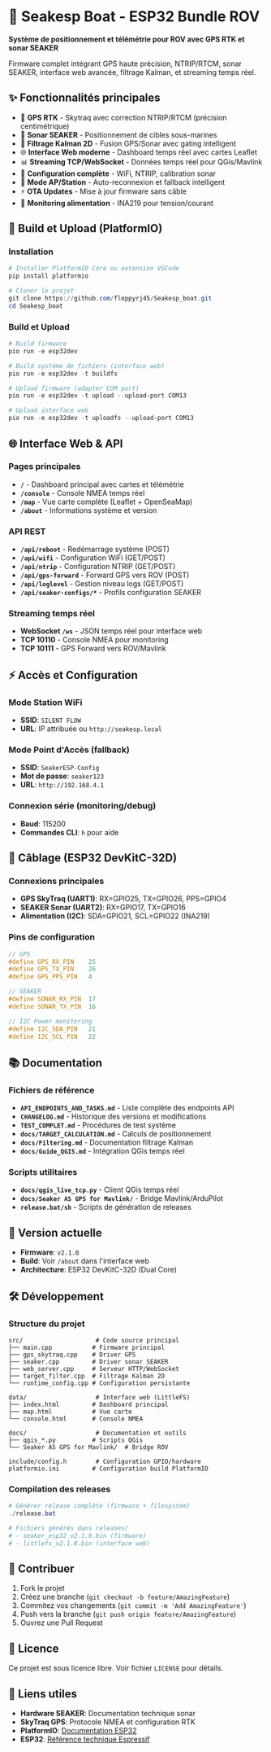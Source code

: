 # 🚤 Seakesp Boat - ESP32 Bundle ROV

**Système de positionnement et télémétrie pour ROV avec GPS RTK et sonar SEAKER**

Firmware complet intégrant GPS haute précision, NTRIP/RTCM, sonar SEAKER, interface web avancée, filtrage Kalman, et streaming temps réel.

## ✨ Fonctionnalités principales

- 📡 **GPS RTK** - Skytraq avec correction NTRIP/RTCM (précision centimétrique)
- 🎯 **Sonar SEAKER** - Positionnement de cibles sous-marines
- 🧮 **Filtrage Kalman 2D** - Fusion GPS/Sonar avec gating intelligent  
- 🌐 **Interface Web moderne** - Dashboard temps réel avec cartes Leaflet
- 📊 **Streaming TCP/WebSocket** - Données temps réel pour QGis/Mavlink
- 🔧 **Configuration complète** - WiFi, NTRIP, calibration sonar
- 📱 **Mode AP/Station** - Auto-reconnexion et fallback intelligent
- ⚡ **OTA Updates** - Mise à jour firmware sans câble
- 🔋 **Monitoring alimentation** - INA219 pour tension/courant

## 🔧 Build et Upload (PlatformIO)

### Installation
```powershell
# Installer PlatformIO Core ou extension VSCode
pip install platformio

# Cloner le projet
git clone https://github.com/floppyrj45/Seakesp_boat.git
cd Seakesp_boat
```

### Build et Upload
```powershell
# Build firmware
pio run -e esp32dev

# Build système de fichiers (interface web)
pio run -e esp32dev -t buildfs

# Upload firmware (adapter COM port)
pio run -e esp32dev -t upload --upload-port COM13

# Upload interface web
pio run -e esp32dev -t uploadfs --upload-port COM13
```

## 🌐 Interface Web & API

### Pages principales
- **`/`** - Dashboard principal avec cartes et télémétrie
- **`/console`** - Console NMEA temps réel 
- **`/map`** - Vue carte complète (Leaflet + OpenSeaMap)
- **`/about`** - Informations système et version

### API REST
- **`/api/reboot`** - Redémarrage système (POST)
- **`/api/wifi`** - Configuration WiFi (GET/POST) 
- **`/api/ntrip`** - Configuration NTRIP (GET/POST)
- **`/api/gps-forward`** - Forward GPS vers ROV (POST)
- **`/api/loglevel`** - Gestion niveau logs (GET/POST)
- **`/api/seaker-configs/*`** - Profils configuration SEAKER

### Streaming temps réel
- **WebSocket `/ws`** - JSON temps réel pour interface web
- **TCP 10110** - Console NMEA pour monitoring
- **TCP 10111** - GPS Forward vers ROV/Mavlink

## ⚡ Accès et Configuration

### Mode Station WiFi
- **SSID**: `SILENT FLOW` 
- **URL**: IP attribuée ou `http://seakesp.local`

### Mode Point d'Accès (fallback)
- **SSID**: `SeakerESP-Config`
- **Mot de passe**: `seaker123`
- **URL**: `http://192.168.4.1`

### Connexion série (monitoring/debug)
- **Baud**: 115200
- **Commandes CLI**: `h` pour aide

## 🔌 Câblage (ESP32 DevKitC-32D)

### Connexions principales
- **GPS SkyTraq (UART1)**: RX=GPIO25, TX=GPIO26, PPS=GPIO4  
- **SEAKER Sonar (UART2)**: RX=GPIO17, TX=GPIO16
- **Alimentation (I2C)**: SDA=GPIO21, SCL=GPIO22 (INA219)

### Pins de configuration
```cpp
// GPS
#define GPS_RX_PIN    25
#define GPS_TX_PIN    26  
#define GPS_PPS_PIN   4

// SEAKER  
#define SONAR_RX_PIN  17
#define SONAR_TX_PIN  16

// I2C Power monitoring
#define I2C_SDA_PIN   21
#define I2C_SCL_PIN   22
```

## 📚 Documentation

### Fichiers de référence
- **`API_ENDPOINTS_AND_TASKS.md`** - Liste complète des endpoints API
- **`CHANGELOG.md`** - Historique des versions et modifications
- **`TEST_COMPLET.md`** - Procédures de test système
- **`docs/TARGET_CALCULATION.md`** - Calculs de positionnement 
- **`docs/Filtering.md`** - Documentation filtrage Kalman
- **`docs/Guide_QGIS.md`** - Intégration QGis temps réel

### Scripts utilitaires
- **`docs/qgis_live_tcp.py`** - Client QGis temps réel
- **`docs/Seaker AS GPS for Mavlink/`** - Bridge Mavlink/ArduPilot
- **`release.bat/sh`** - Scripts de génération de releases

## 🔄 Version actuelle

- **Firmware**: `v2.1.0`  
- **Build**: Voir `/about` dans l'interface web
- **Architecture**: ESP32 DevKitC-32D (Dual Core)

## 🛠️ Développement

### Structure du projet
```
src/                    # Code source principal
├── main.cpp           # Firmware principal  
├── gps_skytraq.cpp    # Driver GPS
├── seaker.cpp         # Driver sonar SEAKER
├── web_server.cpp     # Serveur HTTP/WebSocket
├── target_filter.cpp  # Filtrage Kalman 2D
└── runtime_config.cpp # Configuration persistante

data/                   # Interface web (LittleFS)
├── index.html         # Dashboard principal
├── map.html           # Vue carte
└── console.html       # Console NMEA

docs/                   # Documentation et outils
├── qgis_*.py          # Scripts QGis  
└── Seaker AS GPS for Mavlink/  # Bridge ROV

include/config.h        # Configuration GPIO/hardware
platformio.ini         # Configuration build PlatformIO
```

### Compilation des releases
```powershell
# Générer release complète (firmware + filesystem)
./release.bat

# Fichiers générés dans releases/
# - seaker_esp32_v2.1.0.bin (firmware)
# - littlefs_v2.1.0.bin (interface web)
```

## 🤝 Contribuer

1. Fork le projet
2. Créez une branche (`git checkout -b feature/AmazingFeature`) 
3. Commitez vos changements (`git commit -m 'Add AmazingFeature'`)
4. Push vers la branche (`git push origin feature/AmazingFeature`)
5. Ouvrez une Pull Request

## 📜 Licence

Ce projet est sous licence libre. Voir fichier `LICENSE` pour détails.

## 🔗 Liens utiles

- **Hardware SEAKER**: Documentation technique sonar
- **SkyTraq GPS**: Protocole NMEA et configuration RTK  
- **PlatformIO**: [Documentation ESP32](https://docs.platformio.org/en/latest/platforms/espressif32.html)
- **ESP32**: [Référence technique Espressif](https://docs.espressif.com/projects/esp-idf/en/latest/esp32/)










